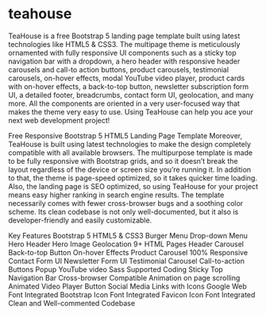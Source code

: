 # teahouse
TeaHouse is a free Bootstrap 5 landing page template built using latest technologies like HTML5 & CSS3. The multipage theme is meticulously ornamented with fully responsive UI components such as a sticky top navigation bar with a dropdown, a hero header with responsive header carousels and call-to action buttons, product carousels, testimonial carousels, on-hover effects, modal YouTube video player, product cards with on-hover effects, a back-to-top button, newsletter subscription form UI, a detailed footer, breadcrumbs, contact form UI, geolocation, and many more. All the components are oriented in a very user-focused way that makes the theme very easy to use. Using TeaHouse can help you ace your next web development project!

 

Free Responsive Bootstrap 5 HTML5 Landing Page Template
Moreover, TeaHouse is built using latest technologies to make the design completely compatible with all available browsers. The multipurpose template is made to be fully responsive with Bootstrap grids, and so it doesn’t break the layout regardless of the device or screen size you’re running it. In addition to that, the theme is page-speed optimized, so it takes quicker time loading. Also, the landing page is SEO optimized, so using TeaHouse for your project means easy higher ranking in search engine results. The template necessarily comes with fewer cross-browser bugs and a soothing color scheme. Its clean codebase is not only well-documented, but it also is developer-friendly and easily customizable.

 

Key Features
Bootstrap 5
HTML5 & CSS3
Burger Menu
Drop-down Menu
Hero Header
Hero Image
Geolocation
9+ HTML Pages
Header Carousel
Back-to-top Button
On-hover Effects
Product Carousel
100% Responsive
Contact Form UI
Newsletter Form UI
Testimonial Carousel
Call-to-action Buttons
Popup YouTube video
Sass Supported Coding
Sticky Top Navigation Bar
Cross-browser Compatible
Animation on page scrolling
Animated Video Player Button
Social Media Links with Icons
Google Web Font Integrated
Bootstrap Icon Font Integrated
Favicon Icon Font Integrated
Clean and Well-commented Codebase
 

